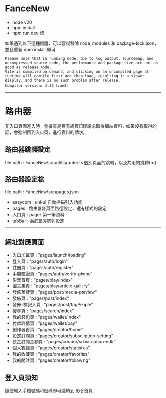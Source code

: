 # FanceNew
- node v20
- npm install
- npm run dev:h5

如果遇到以下這種問題，可以嘗試移除 node_modules 和 package-lock.json，並且重新 npm install 即可
```
Please note that in running mode, due to log output, sourcemap, and uncompressed source code, the performance and package size are not as good as release mode.
Vite is compiled on demand, and clicking on an uncompiled page at runtime will compile first and then load, resulting in a slower display, and there is no such problem after release.
Compiler version: 4.36（vue3）
```
---
# 路由器
非入口頁面進入時，會檢查是否有網頁已經請求取得網站資料，如果沒有取得的話，會強制回到入口頁，進行資料的請求。
## 路由器跳轉設定
file path : FanceNew\src\utils\router.ts
個別頁面的跳轉，以及共用的跳轉fn()
## 路由器設定檔
file path : FanceNew\src\pages.json
- easycom : uni-ui 自動掃描引入功能
- pages : 路由器各頁面路徑設定，還有樣式的設定
- 入口頁 : pages 第一筆資料
- tabBar : 為底部導航列設定
---
## 網址對應頁面
- 入口加載頁 : "pages/launch/loading"
- 登入頁 : "pages/auth/login"
- 註冊頁 : "pages/auth/register"
- 手機驗證頁 : "pages/auth/verify-phone"
- 影音首頁 : "pages/play/index"
- 圖文集頁 : "pages/play/article-gallery"
- 發佈預覽頁 : "pages/post/media-preview"
- 發佈頁 : "pages/post/index"
- 發佈-標記人頁 : "pages/post/tagPeople"
- 搜尋頁 : "pages/search/index"
- 我的錢包頁 : "pages/wallet/index"
- 付款詳情頁 : "pages/wallet/pay"
- 創作者首頁 : "pages/creator/home"
- 設定訂閱頁 : "pages/creator/subscription-setting"
- 設定訂閱金額頁 : "pages/creator/subscription-edit"
- 個人數據頁 : "pages/creator/statistics"
- 我的收藏頁 : "pages/creator/favorites"
- 我的關注頁 : "pages/creator/following"

## 登入頁須知
隨便輸入手機號碼和密碼即可跳轉到 影音首頁